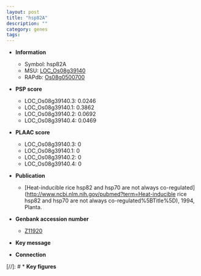 ```yaml
---
layout: post
title: "hsp82A"
description: ""
category: genes
tags: 
---
```


* **Information**  
    + Symbol: hsp82A  
    + MSU: [LOC_Os08g39140](http://rice.plantbiology.msu.edu/cgi-bin/ORF_infopage.cgi?orf=LOC_Os08g39140)  
    + RAPdb: [Os08g0500700](http://rapdb.dna.affrc.go.jp/viewer/gbrowse_details/irgsp1?name=Os08g0500700)  

* **PSP score**  
    + LOC_Os08g39140.3: 0.0246 
    + LOC_Os08g39140.1: 0.3862 
    + LOC_Os08g39140.2: 0.0692 
    + LOC_Os08g39140.4: 0.0469 

* **PLAAC score**  
    + LOC_Os08g39140.3: 0 
    + LOC_Os08g39140.1: 0 
    + LOC_Os08g39140.2: 0 
    + LOC_Os08g39140.4: 0 

* **Publication**  
    + [Heat-inducible rice hsp82 and hsp70 are not always co-regulated](http://www.ncbi.nlm.nih.gov/pubmed?term=Heat-inducible rice hsp82 and hsp70 are not always co-regulated%5BTitle%5D), 1994, Planta.

* **Genbank accession number**  
    + [Z11920](http://www.ncbi.nlm.nih.gov/nuccore/Z11920)

* **Key message**  

* **Connection**  

[//]: # * **Key figures**  


